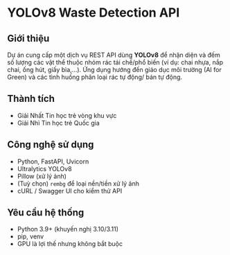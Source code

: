 # YOLOv8 Waste Detection API

## Giới thiệu
Dự án cung cấp một dịch vụ REST API dùng **YOLOv8** để nhận diện và đếm số lượng các vật thể thuộc nhóm rác tái chế/phổ biến (ví dụ: chai nhựa, nắp chai, ống hút, giấy bìa,...). Ứng dụng hướng đến giáo dục môi trường (AI for Green) và các tình huống phân loại rác tự động/ bán tự động.

## Thành tích
- Giải Nhất Tin học trẻ vòng khu vực  
- Giải Nhì Tin học trẻ Quốc gia

## Công nghệ sử dụng
- Python, FastAPI, Uvicorn
- Ultralytics YOLOv8
- Pillow (xử lý ảnh)
- (Tuỳ chọn) `rembg` để loại nền/tiền xử lý ảnh
- cURL / Swagger UI cho kiểm thử API

## Yêu cầu hệ thống
- Python 3.9+ (khuyến nghị 3.10/3.11)
- pip, venv
- GPU là lợi thế nhưng không bắt buộc
